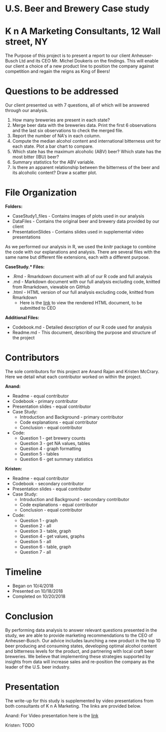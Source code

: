 # U.S. Beer and Brewery Case study
# K n A Marketing Consultants, 12 Wall street, NY

The Purpose of this project is to present a report to our client Anheuser-Busch Ltd and its CEO Mr. Michel Doukeris on the findings.
This will enable our client a choice of a new product line to position the company against competition and regain the reigns as King of Beers!

# Questions to be addressed

Our client presented us with 7 questions, all of which will be answered through our analysis.

1.	How many breweries are present in each state?
2.	Merge beer data with the breweries data. Print the first 6 observations and the last six observations to check the merged file.
3.	Report the number of NA's in each column.
4.	Compute the median alcohol content and international bitterness unit for each state. Plot a bar chart to compare.
5.	Which state has the maximum alcoholic (ABV) beer? Which state has the most bitter (IBU) beer?
6.	Summary statistics for the ABV variable.
7.	Is there an apparent relationship between the bitterness of the beer and its alcoholic content? Draw a scatter plot.

# File Organization

**Folders:**
* CaseStudy1_files - Contains images of plots used in our analysis
* DataFiles - Contains the original beer and brewery data provided by our client
* PresentationSlides - Contains slides used in supplemental video presentations

As we performed our analysis in R, we used the *knitr* package to combine the code with our explanations and analysis. There are several files with the same name but different file extensions, each with a different purpose.

**CaseStudy.\* Files:**
* .Rmd - Rmarkdown document with all of our R code and full analysis
* .md - Markdown document with our full analysis excluding code, knitted from Rmarkdown, viewable on GitHub
* .html - HTML version of our full analysis excluding code, knitted from Rmarkdown
	* Here is the [link](http://htmlpreview.github.io/?https://github.com/mccraryk/MSDS6306-CaseStudy1/blob/master/CaseStudy1.html) to view the rendered HTML document, to be submitted to CEO

**Additional Files:**
* Codebook.md - Detailed description of our R code used for analysis
* Readme.md - This document, describing the purpose and structure of the project

# Contributors

The sole contributors for this project are Anand Rajan and Kristen McCrary. Here we detail what each contributor worked on within the project.

**Anand:**

* Readme - equal contributor
* Codebook - primary contributor
* Presentation slides - equal contributor
* Case Study:
	* Introduction and Background - primary contributor
	* Code explanations - equal contributor
	* Conclusion - equal contributor
* Code:
	* Question 1 - get brewery counts
	* Question 3 - get NA values, tables
	* Question 4 - graph formatting
	* Question 5 - tables
	* Question 6 - get summary statistics

**Kristen:**

* Readme - equal contributor
* Codebook - secondary contributor
* Presentation slides - equal contributor
* Case Study:
	* Introduction and Background - secondary contributor
	* Code explanations - equal contributor
	* Conclusion - equal contributor
* Code:
	* Question 1 - graph
	* Question 2 - all
	* Question 3 - table, graph
	* Question 4 - get values, graphs
	* Question 5 - all
	* Question 6 - table, graph
	* Question 7 - all

# Timeline

* Began on 10/4/2018
* Presented on 10/18/2018
* Completed on 10/20/2018

# Conclusion

By performing data analysis to answer relevant questions presented in the study, we are able to provide marketing recommendations to the CEO of Anheuser-Busch. Our advice includes launching a new product in the top 10 beer producing and consuming states, developing optimal alcohol content and bitterness levels for the product, and partnering with local craft beer breweries. We believe that implementing these strategies supported by insights from data will increase sales and re-position the company as the leader of the U.S. beer industry.

# Presentation

The write-up for this study is supplemented by video presentations from both consultants of K n A Marketing. The links are provided below.

Anand: For Video presentation here is the [link](https://youtu.be/YwA7hsq_Fx0)

Kristen: TODO
